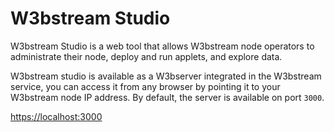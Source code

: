 # W3bstream Studio



W3bstream Studio is a web tool that allows W3bstream node operators to administrate their node, deploy and run applets, and explore data.

W3bstream studio is available as a W3bserver integrated in the W3bstream service, you can access it from any browser by pointing it to your W3bstream node IP address. By default, the server is available on port `3000`.

[https://localhost:3000](http://localhost:5000/o/-MQ9LhchTp7\_QJr-AYG0/s/f2s3zCHPO4kfjqwDZ9Gw/)

<figure><img src="../../.gitbook/assets/image (1) (2) (2).png" alt=""><figcaption></figcaption></figure>
